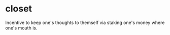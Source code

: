 # closet
Incentive to keep one's thoughts to themself via staking one's money where one's mouth is.

